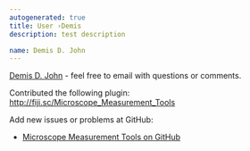 ```yaml
---
autogenerated: true
title: User ›Demis
description: test description

name: Demis D. John
---
```


[Demis D. John](mailto:demis.john@gmail.com) - feel free to email with questions or comments.

Contributed the following plugin: http://fiji.sc/Microscope_Measurement_Tools

Add new issues or problems at GitHub:

-   [Microscope Measurement Tools on GitHub](https://github.com/demisjohn/Microscope-Measurement-Tools)
